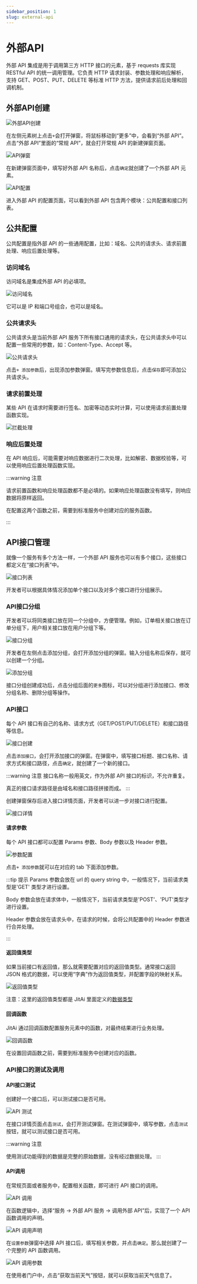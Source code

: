 ```yaml
---
sidebar_position: 1
slug: external-api
---
```


# 外部API
外部 API 集成是用于调用第三方 HTTP 接口的元素，基于 requests 库实现 RESTful API 的统一调用管理。它负责 HTTP 请求封装、参数处理和响应解析，支持 GET、POST、PUT、DELETE 等标准 HTTP 方法，提供请求前后处理和回调机制。

## 外部API创建
![外部API创建](./img/1/api_2025-08-26_19-18-25.png)

在左侧元素树上点击`+`会打开弹窗，将鼠标移动到“更多”中，会看到“外部 API”。点击“外部 API”里面的“常规 API”，就会打开常规 API 的新建弹窗页面。

![API弹窗](./img/1/api_2025-08-27_10-55-29.png)

在新建弹窗页面中，填写好外部 API 名称后，点击`确定`就创建了一个外部 API 元素。

![API配置](./img/1/api_2025-08-27_11-01-37.png)

进入外部 API 的配置页面，可以看到外部 API 包含两个模块：公共配置和接口列表。

## 公共配置
公共配置是指外部 API 的一些通用配置，比如：域名、公共的请求头、请求前置处理、响应后置处理等。

### 访问域名
访问域名是集成外部 API 的必填项。

![访问域名](./img/1/api_2025-08-27_11-47-43.png)

它可以是 IP 和端口号组合，也可以是域名。

### 公共请求头
公共请求头是当前外部 API 服务下所有接口通用的请求头，在公共请求头中可以配置一些常用的参数，如：Content-Type、Accept 等。

![公共请求头](./img/1/api_2025-08-27_11-51-59.png)

点击`+ 添加参数`后，出现添加参数弹窗。填写完参数信息后，点击`保存`即可添加公共请求头。

### 请求前置处理
某些 API 在请求时需要进行签名、加密等动态实时计算，可以使用请求前置处理函数实现。

![拦截处理](./img/1/api_2025-08-27_12-00-56.png)

### 响应后置处理
在 API 响应后，可能需要对响应数据进行二次处理，比如解密、数据校验等，可以使用响应后置处理函数实现。

:::warning 注意

请求前置函数和响应处理函数都不是必填的。如果响应处理函数没有填写，则响应数据将原样返回。

在配置这两个函数之前，需要到标准服务中创建对应的服务函数。

:::

## API接口管理
就像一个服务有多个方法一样，一个外部 API 服务也可以有多个接口，这些接口都定义在“接口列表”中。

![接口列表](./img/1/api_2025-08-27_14-37-03.png)

开发者可以根据具体情况添加单个接口以及对多个接口进行分组展示。

### API接口分组
开发者可以将同类接口放在同一个分组中，方便管理。例如，订单相关接口放在订单分组下，用户相关接口放在用户分组下等。

![接口分组](./img/1/api_2025-08-27_14-43-41.png)

开发者在左侧点击添加分组，会打开添加分组的弹窗。输入分组名称后保存，就可以创建一个分组。

![添加分组](./img/1/api_2025-08-27_14-44-41.png)

接口分组创建成功后，点击分组后面的`更多`图标，可以对分组进行添加接口、修改分组名称、删除分组等操作。

### API接口
每个 API 接口有自己的名称、请求方式（GET/POST/PUT/DELETE）和接口路径等信息。

![接口创建](./img/1/api_2025-08-27_14-48-59.png)

点击`添加接口`，会打开添加接口的弹窗。在弹窗中，填写接口标题、接口名称、请求方式和接口路径，点击`确定`，就创建了一个新的接口。

:::warning 注意
接口名称一般用英文，作为外部 API 接口的标识，不允许重复。

真正的接口请求路径是由域名和接口路径拼接而成。
:::

创建弹窗保存后进入接口详情页面，开发者可以进一步对接口进行配置。

![接口详情](./img/1/api_2025-08-27_14-57-20.png)

#### 请求参数
每个 API 接口都可以配置 Params 参数、Body 参数以及 Header 参数。

![参数配置](./img/1/api_2025-08-27_15-01-30.png)

点击`+ 添加参数`就可以在对应的 tab 下面添加参数。

:::tip 提示
Params 参数会放在 url 的 query string 中，一般情况下，当前请求类型是'GET' 类型才进行设置。

Body 参数会放在请求体中，一般情况下，当前请求类型是'POST'、'PUT'类型才进行设置。

Header 参数会放在请求头中，在请求的时候，会将公共配置中的 Header 参数进行合并处理。

:::

#### 返回值类型
如果当前接口有返回值，那么就需要配置对应的返回值类型。通常接口返回 JSON 格式的数据，可以使用“字典”作为返回值类型，并配置字段的映射关系。

![返回值类型](./img/1/api_2025-08-27_17-13-42.gif)

注意：这里的返回值类型都是 JitAi 里面定义的[数据类型](../../reference/framework/JitORM/data-types)

#### 回调函数
JitAi 通过回调函数配置服务元素中的函数，对最终结果进行业务处理。

![回调函数](./img/1/api_2025-08-27_15-13-23.png)

在设置回调函数之前，需要到标准服务中创建对应的函数。

### API接口的测试及调用
#### API接口测试
创建好一个接口后，可以测试接口是否可用。

![API 测试](./img/1/api_2025-08-27_15-21-44.gif)

在接口详情页面点击`测试`，会打开测试弹窗。在测试弹窗中，填写参数，点击`测试`按钮，就可以测试接口是否可用。

:::warning 注意

使用测试功能得到的数据是完整的原始数据，没有经过数据处理。
:::

#### API调用
在常规页面或者服务中，配置相关函数，即可进行 API 接口的调用。

![API 调用](./img/1/api_2025-08-27_15-59-11.gif)

在函数逻辑中，选择“服务 -> 外部 API 服务 -> 调用外部 API”后，实现了一个 API 函数调用的声明。

![API 调用声明](./img/1/api_2025-08-27_15-40-53.png)

在`设置参数`弹窗中选择 API 接口后，填写相关参数，并点击`确定`。那么就创建了一个完整的 API 函数调用。

![API 调用参数](./img/1/api_2025-08-27_17-26-39.png)

在使用者门户中，点击“获取当前天气”按钮，就可以获取当前天气信息了。
